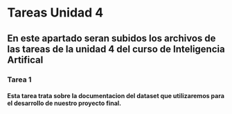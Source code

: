 # Tareas Unidad 4
## En este apartado seran subidos los archivos de las tareas de la unidad 4 del curso de Inteligencia Artifical

### Tarea 1
#### Esta tarea trata sobre la documentacion del dataset que utilizaremos para el desarrollo de nuestro proyecto final.
